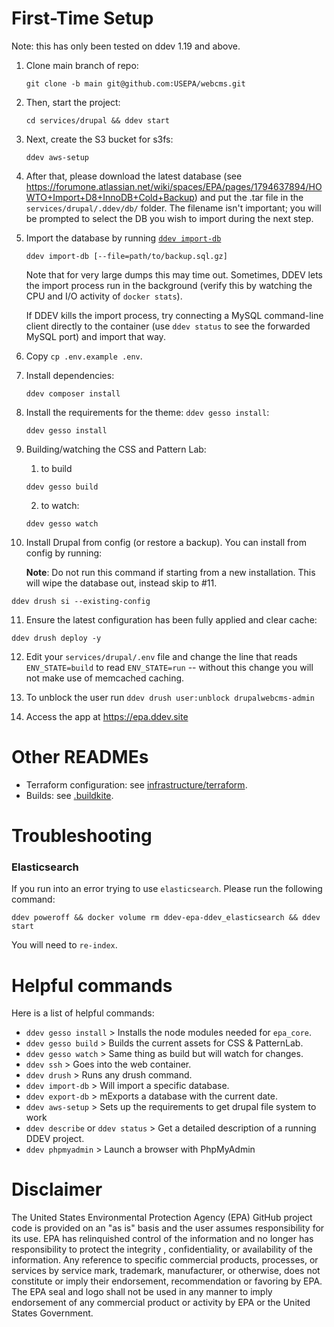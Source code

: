 # First-Time Setup

Note: this has only been tested on ddev 1.19 and above.

1. Clone main branch of repo:

   ```
   git clone -b main git@github.com:USEPA/webcms.git
   ```

2. Then, start the project:

   ```
   cd services/drupal && ddev start
   ```

3. Next, create the S3 bucket for s3fs:

   ```
   ddev aws-setup
   ```

4. After that, please download the latest database (see https://forumone.atlassian.net/wiki/spaces/EPA/pages/1794637894/HOWTO+Import+D8+InnoDB+Cold+Backup) and put the .tar file in the `services/drupal/.ddev/db/` folder.  The filename isn't important; you will be prompted to select the DB you wish to import during the next step.

5. Import the database by running [`ddev import-db`](https://ddev.readthedocs.io/en/stable/users/usage/database-management/#database-imports)

   ```
   ddev import-db [--file=path/to/backup.sql.gz]
   ```

   Note that for very large dumps this may time out. Sometimes, DDEV lets the import process run in the background (verify this by watching the CPU and I/O activity of `docker stats`).

   If DDEV kills the import process, try connecting a MySQL command-line client directly to the container (use `ddev status` to see the forwarded MySQL port) and import that way.

6. Copy `cp .env.example .env`.

7. Install dependencies:

   ```
   ddev composer install
   ```

8. Install the requirements for the theme: `ddev gesso install`:

   ```
   ddev gesso install
   ```

9.  Building/watching the CSS and Pattern Lab:
    1. to build
      ```````
      ddev gesso build
      ```````
    2. to watch:
      ```````
      ddev gesso watch
      ```````

10. Install Drupal from config (or restore a backup).  You can install from config by running:

    **Note**: Do not run this command if starting from a new installation. This will wipe the database out, instead skip to #11.

   ```
   ddev drush si --existing-config
   ```

11. Ensure the latest configuration has been fully applied and clear cache:
   ```
   ddev drush deploy -y
   ```

12. Edit your `services/drupal/.env` file and change the line that reads `ENV_STATE=build` to read `ENV_STATE=run` -- without this change you will not make use of memcached caching.

13. To unblock the user run  `ddev drush user:unblock drupalwebcms-admin`

14. Access the app at https://epa.ddev.site

# Other READMEs

- Terraform configuration: see [infrastructure/terraform](infrastructure/terraform/README.md).
- Builds: see [.buildkite](.buildkite/README.md).

# Troubleshooting

### Elasticsearch
If you run into an error trying to use `elasticsearch`. Please run the following command:
```
ddev poweroff && docker volume rm ddev-epa-ddev_elasticsearch && ddev start
```

You will need to `re-index`.

# Helpful commands

Here is a list of helpful commands:
* `ddev gesso install` > Installs the node modules needed for `epa_core`.
* `ddev gesso build` > Builds the current assets for CSS & PatternLab.
* `ddev gesso watch` > Same thing as build but will watch for changes.
* `ddev ssh` > Goes into the web container.
* `ddev drush` > Runs any drush command.
* `ddev import-db` > Will import a specific database.
* `ddev export-db` > mExports a database with the current date.
* `ddev aws-setup` > Sets up the requirements to get drupal file system to work
* `ddev describe` or `ddev status` > Get a detailed description of a running DDEV project.
* `ddev phpmyadmin` > Launch a browser with PhpMyAdmin

# Disclaimer

The United States Environmental Protection Agency (EPA) GitHub project code is provided on an "as is" basis and the user assumes responsibility for its use.  EPA has relinquished control of the information and no longer has responsibility to protect the integrity , confidentiality, or availability of the information.  Any reference to specific commercial products, processes, or services by service mark, trademark, manufacturer, or otherwise, does not constitute or imply their endorsement, recommendation or favoring by EPA.  The EPA seal and logo shall not be used in any manner to imply endorsement of any commercial product or activity by EPA or the United States Government.
